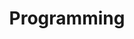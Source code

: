 ---
title: "Programming"
description: "All things programming, from applications I have created to applications I admire. "
aliases: [/programming/]
menu:
  main:
    name: "Programming"
    title: "Programming"
    identifier: "programming"
    url: "/programming/"
    weight: -40
    params:
      banner: "https://moondeer.blog/uploads/2021/47e02e5e74.jpg"
---
